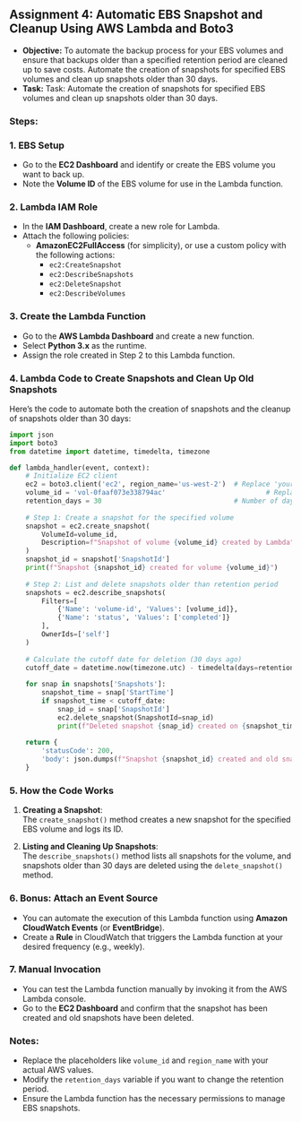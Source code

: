 ## Assignment 4: Automatic EBS Snapshot and Cleanup Using AWS Lambda and Boto3
- **Objective:**
      To automate the backup process for your EBS volumes and ensure that backups older than a specified retention period are cleaned up to save costs. Automate the creation of snapshots for specified EBS volumes and 
      clean up snapshots older than 30 days.
- **Task:**
     Task: Automate the creation of snapshots for specified EBS volumes and clean up snapshots older than 30 days.

### Steps:

### 1. **EBS Setup**
   - Go to the **EC2 Dashboard** and identify or create the EBS volume you want to back up.
   - Note the **Volume ID** of the EBS volume for use in the Lambda function.

### 2. **Lambda IAM Role**
   - In the **IAM Dashboard**, create a new role for Lambda.
   - Attach the following policies:
     - **AmazonEC2FullAccess** (for simplicity), or use a custom policy with the following actions:
       - `ec2:CreateSnapshot`
       - `ec2:DescribeSnapshots`
       - `ec2:DeleteSnapshot`
       - `ec2:DescribeVolumes`

### 3. **Create the Lambda Function**
   - Go to the **AWS Lambda Dashboard** and create a new function.
   - Select **Python 3.x** as the runtime.
   - Assign the role created in Step 2 to this Lambda function.

### 4. **Lambda Code to Create Snapshots and Clean Up Old Snapshots**

Here’s the code to automate both the creation of snapshots and the cleanup of snapshots older than 30 days:

```python
import json
import boto3
from datetime import datetime, timedelta, timezone

def lambda_handler(event, context):
    # Initialize EC2 client
    ec2 = boto3.client('ec2', region_name='us-west-2')  # Replace 'your-region' with your AWS region
    volume_id = 'vol-0faaf073e338794ac'  				        # Replace with your EBS volume ID
    retention_days = 30  						        # Number of days to keep snapshots
    
    # Step 1: Create a snapshot for the specified volume
    snapshot = ec2.create_snapshot(
        VolumeId=volume_id,
        Description=f"Snapshot of volume {volume_id} created by Lambda"
    )
    snapshot_id = snapshot['SnapshotId']
    print(f"Snapshot {snapshot_id} created for volume {volume_id}")
    
    # Step 2: List and delete snapshots older than retention period
    snapshots = ec2.describe_snapshots(
        Filters=[
            {'Name': 'volume-id', 'Values': [volume_id]},
            {'Name': 'status', 'Values': ['completed']}
        ],
        OwnerIds=['self']
    )
    
    # Calculate the cutoff date for deletion (30 days ago)
    cutoff_date = datetime.now(timezone.utc) - timedelta(days=retention_days)
    
    for snap in snapshots['Snapshots']:
        snapshot_time = snap['StartTime']
        if snapshot_time < cutoff_date:
            snap_id = snap['SnapshotId']
            ec2.delete_snapshot(SnapshotId=snap_id)
            print(f"Deleted snapshot {snap_id} created on {snapshot_time}")
    
    return {
        'statusCode': 200,
        'body': json.dumps(f"Snapshot {snapshot_id} created and old snapshots cleaned up.")
    }

```

### 5. **How the Code Works**
1. **Creating a Snapshot**:  
   The `create_snapshot()` method creates a new snapshot for the specified EBS volume and logs its ID.
   
2. **Listing and Cleaning Up Snapshots**:  
   The `describe_snapshots()` method lists all snapshots for the volume, and snapshots older than 30 days are deleted using the `delete_snapshot()` method.

### 6. **Bonus: Attach an Event Source**
   - You can automate the execution of this Lambda function using **Amazon CloudWatch Events** (or **EventBridge**).
   - Create a **Rule** in CloudWatch that triggers the Lambda function at your desired frequency (e.g., weekly).

### 7. **Manual Invocation**
   - You can test the Lambda function manually by invoking it from the AWS Lambda console.
   - Go to the **EC2 Dashboard** and confirm that the snapshot has been created and old snapshots have been deleted.

### Notes:
- Replace the placeholders like `volume_id` and `region_name` with your actual AWS values.
- Modify the `retention_days` variable if you want to change the retention period.
- Ensure the Lambda function has the necessary permissions to manage EBS snapshots.
